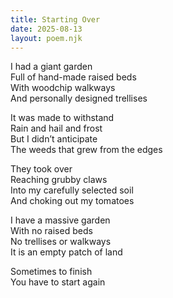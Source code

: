 ```yaml
---
title: Starting Over
date: 2025-08-13
layout: poem.njk
---
```


I had a giant garden  
Full of hand-made raised beds  
With woodchip walkways  
And personally designed trellises  

It was made to withstand  
Rain and hail and frost  
But I didn’t anticipate  
The weeds that grew from the edges  

They took over  
Reaching grubby claws  
Into my carefully selected soil  
And choking out my tomatoes  

I have a massive garden  
With no raised beds  
No trellises or walkways  
It is an empty patch of land  

Sometimes to finish  
You have to start again
